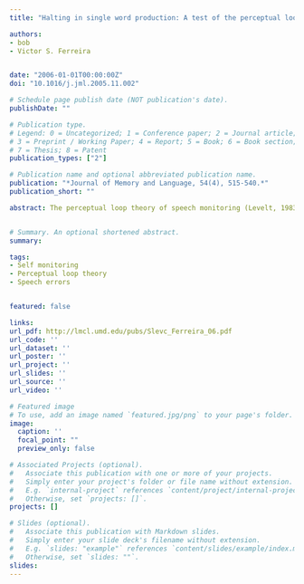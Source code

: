 ```yaml
---
title: "Halting in single word production: A test of the perceptual loop theory of speech monitoring"

authors:
- bob
- Victor S. Ferreira


date: "2006-01-01T00:00:00Z"
doi: "10.1016/j.jml.2005.11.002"

# Schedule page publish date (NOT publication's date).
publishDate: ""

# Publication type.
# Legend: 0 = Uncategorized; 1 = Conference paper; 2 = Journal article;
# 3 = Preprint / Working Paper; 4 = Report; 5 = Book; 6 = Book section;
# 7 = Thesis; 8 = Patent
publication_types: ["2"]

# Publication name and optional abbreviated publication name.
publication: "*Journal of Memory and Language, 54(4), 515-540.*"
publication_short: ""

abstract: The perceptual loop theory of speech monitoring (Levelt, 1983) claims that inner and overt speech are monitored by the comprehension system, which detects errors by comparing the comprehension of formulated utterances to originally intended utterances. To test the perceptual loop monitor, speakers named pictures and sometimes attempted to halt speech in response to auditory (Experiments 1 and 3) or visual (Experiments 2, 4, and 5) words that differed from the picture name. These stop-signal words were varied in terms of their semantic or phonological similarity to the intended word. The ability to halt word production was sensitive to phonological similarity and, in Experiment 5, to emotional valence, but not to semantic similarity. These results suggest that the perceptual loop detects errors by making comparisons at a level where phonological knowledge is represented. These data also imply that dialogue, back channeling, and other areas where speech production is affected by simultaneous comprehension may operate based on phonological comparisons.


# Summary. An optional shortened abstract.
summary:

tags:
- Self monitoring
- Perceptual loop theory
- Speech errors


featured: false

links:
url_pdf: http://lmcl.umd.edu/pubs/Slevc_Ferreira_06.pdf
url_code: ''
url_dataset: ''
url_poster: ''
url_project: ''
url_slides: ''
url_source: ''
url_video: ''

# Featured image
# To use, add an image named `featured.jpg/png` to your page's folder. 
image:
  caption: ''
  focal_point: ""
  preview_only: false

# Associated Projects (optional).
#   Associate this publication with one or more of your projects.
#   Simply enter your project's folder or file name without extension.
#   E.g. `internal-project` references `content/project/internal-project/index.md`.
#   Otherwise, set `projects: []`.
projects: []

# Slides (optional).
#   Associate this publication with Markdown slides.
#   Simply enter your slide deck's filename without extension.
#   E.g. `slides: "example"` references `content/slides/example/index.md`.
#   Otherwise, set `slides: ""`.
slides:
---
```



